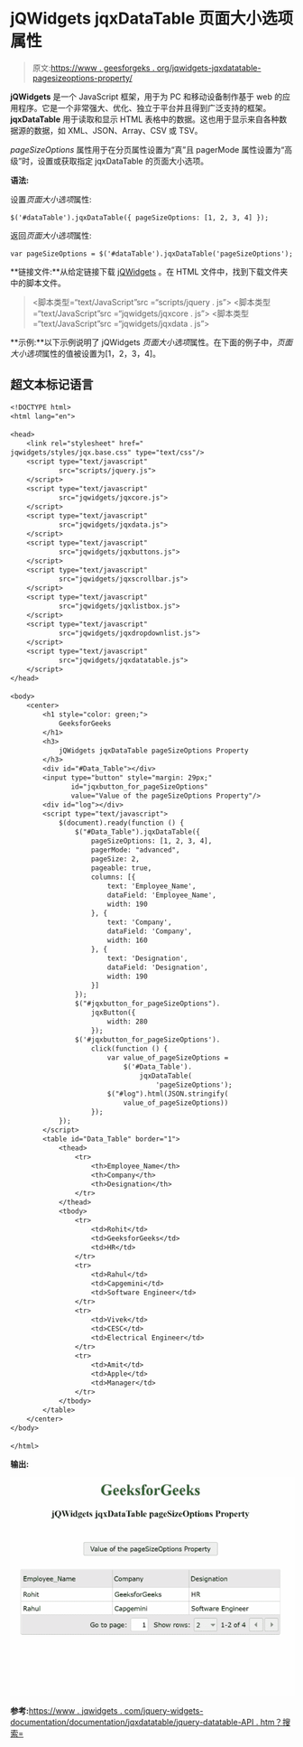 # jQWidgets jqxDataTable 页面大小选项属性

> 原文:[https://www . geesforgeks . org/jqwidgets-jqxdatatable-pagesizeoptions-property/](https://www.geeksforgeeks.org/jqwidgets-jqxdatatable-pagesizeoptions-property/)

**jQWidgets** 是一个 JavaScript 框架，用于为 PC 和移动设备制作基于 web 的应用程序。它是一个非常强大、优化、独立于平台并且得到广泛支持的框架。 **jqxDataTable** 用于读取和显示 HTML 表格中的数据。这也用于显示来自各种数据源的数据，如 XML、JSON、Array、CSV 或 TSV。

*pageSizeOptions* 属性用于在分页属性设置为“真”且 pagerMode 属性设置为“高级”时，设置或获取指定 jqxDataTable 的页面大小选项。

**语法:**

设置*页面大小选项*属性:

```
$('#dataTable').jqxDataTable({ pageSizeOptions: [1, 2, 3, 4] });  
```

返回*页面大小选项*属性:

```
var pageSizeOptions = $('#dataTable').jqxDataTable('pageSizeOptions'); 
```

**链接文件:**从给定链接下载 [jQWidgets](https://www.jqwidgets.com/download/) 。在 HTML 文件中，找到下载文件夹中的脚本文件。

> <link rel="”stylesheet”" href="”jqwidgets/styles/jqx.base.css”" type="”text/css”">
> <脚本类型=“text/JavaScript”src =“scripts/jquery . js”></script>
> <脚本类型=“text/JavaScript”src =“jqwidgets/jqxcore . js”></script>
> <脚本类型=“text/JavaScript”src =“jqwidgets/jqxdata . js”>

**示例:**以下示例说明了 jQWidgets *页面大小选项*属性。在下面的例子中，*页面大小选项*属性的值被设置为[1，2，3，4]。

## 超文本标记语言

```
<!DOCTYPE html>
<html lang="en">

<head>
    <link rel="stylesheet" href="
jqwidgets/styles/jqx.base.css" type="text/css"/>
    <script type="text/javascript" 
            src="scripts/jquery.js">
    </script>
    <script type="text/javascript" 
            src="jqwidgets/jqxcore.js">
    </script>
    <script type="text/javascript" 
            src="jqwidgets/jqxdata.js">
    </script>
    <script type="text/javascript" 
            src="jqwidgets/jqxbuttons.js">
    </script>
    <script type="text/javascript" 
            src="jqwidgets/jqxscrollbar.js">
    </script>
    <script type="text/javascript" 
            src="jqwidgets/jqxlistbox.js">
    </script>
    <script type="text/javascript" 
            src="jqwidgets/jqxdropdownlist.js">
    </script>
    <script type="text/javascript" 
            src="jqwidgets/jqxdatatable.js">
    </script>
</head>

<body>
    <center>
        <h1 style="color: green;">
            GeeksforGeeks
        </h1>
        <h3>
            jQWidgets jqxDataTable pageSizeOptions Property
        </h3>
        <div id="#Data_Table"></div>
        <input type="button" style="margin: 29px;" 
               id="jqxbutton_for_pageSizeOptions"
               value="Value of the pageSizeOptions Property"/>
        <div id="log"></div>
        <script type="text/javascript">
            $(document).ready(function () {
                $("#Data_Table").jqxDataTable({
                    pageSizeOptions: [1, 2, 3, 4],
                    pagerMode: "advanced",
                    pageSize: 2,
                    pageable: true,
                    columns: [{
                        text: 'Employee_Name',
                        dataField: 'Employee_Name',
                        width: 190
                    }, {
                        text: 'Company',
                        dataField: 'Company',
                        width: 160
                    }, {
                        text: 'Designation',
                        dataField: 'Designation',
                        width: 190
                    }]
                });
                $("#jqxbutton_for_pageSizeOptions").
                    jqxButton({
                        width: 280
                    });
                $('#jqxbutton_for_pageSizeOptions').
                    click(function () {
                        var value_of_pageSizeOptions =
                            $('#Data_Table').
                                jqxDataTable(
                                    'pageSizeOptions');
                        $("#log").html(JSON.stringify(
                            value_of_pageSizeOptions))
                    });
            });
        </script>
        <table id="Data_Table" border="1">
            <thead>
                <tr>
                    <th>Employee_Name</th>
                    <th>Company</th>
                    <th>Designation</th>
                </tr>
            </thead>
            <tbody>
                <tr>
                    <td>Rohit</td>
                    <td>GeeksforGeeks</td>
                    <td>HR</td>
                </tr>
                <tr>
                    <td>Rahul</td>
                    <td>Capgemini</td>
                    <td>Software Engineer</td>
                </tr>
                <tr>
                    <td>Vivek</td>
                    <td>CESC</td>
                    <td>Electrical Engineer</td>
                </tr>
                <tr>
                    <td>Amit</td>
                    <td>Apple</td>
                    <td>Manager</td>
                </tr>
            </tbody>
        </table>
    </center>
</body>

</html>
```

**输出:**

![](img/3eb1291861fe720e427455b239dca93a.png)

**参考:**[https://www . jqwidgets . com/jquery-widgets-documentation/documentation/jqxdatatable/jquery-datatable-API . htm？搜索=](https://www.jqwidgets.com/jquery-widgets-documentation/documentation/jqxdatatable/jquery-datatable-api.htm?search=)